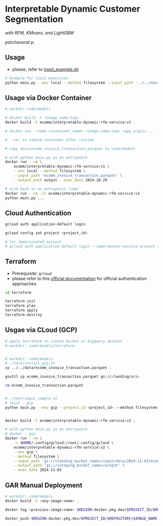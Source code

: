 # Interpretable Dynamic Customer Segmentation
*with RFM, KMeans, and LightGBM*

*patcharanat p.*

## Usage
- please, refer to [input_example.sh](./test/input_example.sh)
```bash
# Example for local execution
python main.py --env local --method filesystem --input_path '../../data/ecomm_invoice_transaction.parquet' --output_path output --exec_date 2024-10-29
```

## Usage via Docker Container
```bash
# workdir code/models

# docker build -t <image_name:tag> .
docker build -t ecomm/interpretable-dynamic-rfm-service:v1 .

# docker run --name <container_name> <image_name:tag> <app_args1> ...

# --rm: to remove container after runtime

# copy data/ecomm_invoice_transaction.parquet to code/models

# with python main.py as an entrypoint
docker run --rm \
    ecomm/interpretable-dynamic-rfm-service:v1 \
    --env local --method filesystem \
    --input_path 'ecomm_invoice_transaction.parquet' \
    --output_path output --exec_date 2024-10-29

# with bash as en entrypoint (cmd)
docker run --rm -it ecomm/interpretable-dynamic-rfm-service:v1
python main.py ...
```

## Cloud Authentication
```bash
gcloud auth application-default login

gcloud config set project <project_id>

# for impersonated account
# gcloud auth application-default login --impersonate-service-account <SERVICE_ACCT_EMAIL>
```

## Terraform
- Prerequisite: `gcloud`
- please refer to this [official documentation](https://cloud.google.com/docs/terraform/authentication) for official authentication approaches.
```bash
cd terraform

terraform init
terraform plan
terraform apply
terraform destroy
```

## Usgae via CLoud (GCP)
```bash
# apply terraform to create bucket or bigquery dataset
# workdir: code/models/terraform


# workdir: code/models
# ./test/initial_gcp.sh
cp ../../data/ecomm_invoice_transaction.parquet .

gsutil cp ecomm_invoice_transaction.parquet gs://<landing/uri>

rm ecomm_invoice_transaction.parquet


# ./test/input_sample.sh
# local - gcp
python main.py --env gcp --project_id <project_id> --method filesystem --input_path 'gs://<landing_bucket_name>/input/data/2024-11-03/ecomm_invoice_transaction.parquet' --output_path 'gs://<staging_bucket_name>/output' --exec_date 2024-11-03


docker build -t ecomm/interpretable-dynamic-rfm-service:v2 .

# with python main.py as an entrypoint
# docker - gcp
docker run --rm \
    -v $HOME/.config/gcloud:/root/.config/gcloud \
    ecomm/interpretable-dynamic-rfm-service:v2 \
    --env gcp \
    --method filesystem \
    --input_path 'gs://<landing_bucket_name>/input/data/2024-11-03/ecomm_invoice_transaction.parquet' \
    --output_path 'gs://<staging_bucket_name>/output' \
    --exec_date 2024-11-03
```

## GAR Manual Deployment
```bash
# workdir: code/models
docker build -t <any-image-name> .

docker tag <previous-image-name> $REGION-docker.pkg.dev/$PROJECT_ID/$REPOSITORY/$IMAGE_NAME:latest

docker push $REGION-docker.pkg.dev/$PROJECT_ID/$REPOSITORY/$IMAGE_NAME:latest
```